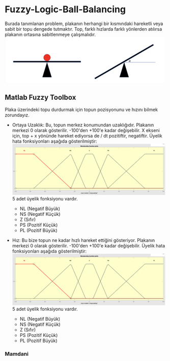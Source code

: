 # Fuzzy-Logic-Ball-Balancing

Burada tanımlanan problem, plakanın herhangi bir kısmındaki hareketli veya sabit bir topu dengede tutmaktır. Top, farklı hızlarda farklı yönlerden atılırsa plakanın ortasına sabitlenmeye çalışmalıdır.
![img1](https://github.com/satilmisyusuf/FuzzyLogicBallBalancing/blob/master/img/img1.png)


## Matlab Fuzzy Toolbox
Plaka üzerindeki topu durdurmak için topun pozisyonunu ve hızını bilmek zorundayız.

 - Ortaya Uzaklık: Bu, topun merkez konumundan uzaklığıdır. Plakanın merkezi 0 olarak gösterilir. -100'den +100'e kadar değişebilir. X ekseni için, top + x yönünde hareket ediyorsa de / dt pozitiftir, negatiftir. Üyelik hata fonksiyonları aşağıda gösterilmiştir:![ortaya uzaklık](https://github.com/satilmisyusuf/FuzzyLogicBallBalancing/blob/master/img/ortayauzaklik.png)
5 adet üyelik fonksiyonu vardır. 
	 - NL (Negatif Büyük)
	 - NS (Negatif Küçük)
	 - Z (Sıfır)
	 - PS (Pozitif Küçük)
	 - PL (Pozitif Büyük)
	 
 - Hız: Bu bize topun ne kadar hızlı hareket ettiğini gösteriyor. Plakanın merkezi 0 olarak gösterilir. -100'den +100'e kadar değişebilir. Üyelik hata fonksiyonları aşağıda gösterilmiştir:![ortaya uzaklık](https://github.com/satilmisyusuf/FuzzyLogicBallBalancing/blob/master/img/ortayauzaklik.png)
5 adet üyelik fonksiyonu vardır. 
	 - NL (Negatif Büyük)
	 - NS (Negatif Küçük)
	 - Z (Sıfır)
	 - PS (Pozitif Küçük)
	 - PL (Pozitif Büyük)	 

### Mamdani
